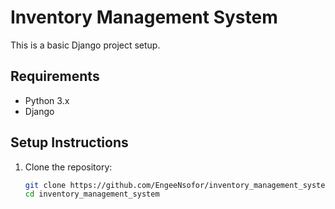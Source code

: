 # Inventory Management System

This is a basic Django project setup.

## Requirements
- Python 3.x
- Django

## Setup Instructions

1. Clone the repository:
   ```bash
   git clone https://github.com/EngeeNsofor/inventory_management_system.git
   cd inventory_management_system